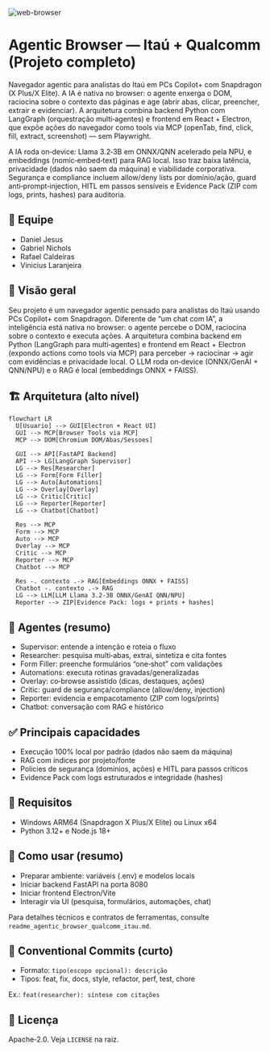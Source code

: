 ![web-browser](https://github.com/user-attachments/assets/c9462b4e-3431-484d-be5e-f56692990baa)

# Agentic Browser — Itaú + Qualcomm (Projeto completo)

Navegador agentic para analistas do Itaú em PCs Copilot+ com Snapdragon (X Plus/X Elite). A IA é nativa no browser: o agente enxerga o DOM, raciocina sobre o contexto das páginas e age (abrir abas, clicar, preencher, extrair e evidenciar). A arquitetura combina backend Python com LangGraph (orquestração multi‑agentes) e frontend em React + Electron, que expõe ações do navegador como tools via MCP (openTab, find, click, fill, extract, screenshot) — sem Playwright.

A IA roda on‑device: Llama 3.2‑3B em ONNX/QNN acelerado pela NPU, e embeddings (nomic‑embed‑text) para RAG local. Isso traz baixa latência, privacidade (dados não saem da máquina) e viabilidade corporativa. Segurança e compliance incluem allow/deny lists por domínio/ação, guard anti‑prompt‑injection, HITL em passos sensíveis e Evidence Pack (ZIP com logs, prints, hashes) para auditoria.

## 👥 Equipe

- Daniel Jesus
- Gabriel Nichols
- Rafael Caldeiras
- Vinicius Laranjeira

## 🔎 Visão geral

Seu projeto é um navegador agentic pensado para analistas do Itaú usando PCs Copilot+ com Snapdragon. Diferente de “um chat com IA”, a inteligência está nativa no browser: o agente percebe o DOM, raciocina sobre o contexto e executa ações. A arquitetura combina backend em Python (LangGraph para multi‑agentes) e frontend em React + Electron (expondo actions como tools via MCP) para perceber → raciocinar → agir com evidências e privacidade local. O LLM roda on‑device (ONNX/GenAI + QNN/NPU) e o RAG é local (embeddings ONNX + FAISS).

## 🏗️ Arquitetura (alto nível)

```mermaid
flowchart LR
  U[Usuario] --> GUI[Electron + React UI]
  GUI --> MCP[Browser Tools via MCP]
  MCP --> DOM[Chromium DOM/Abas/Sessoes]

  GUI --> API[FastAPI Backend]
  API --> LG[LangGraph Supervisor]
  LG --> Res[Researcher]
  LG --> Form[Form Filler]
  LG --> Auto[Automations]
  LG --> Overlay[Overlay]
  LG --> Critic[Critic]
  LG --> Reporter[Reporter]
  LG --> Chatbot[Chatbot]

  Res --> MCP
  Form --> MCP
  Auto --> MCP
  Overlay --> MCP
  Critic --> MCP
  Reporter --> MCP
  Chatbot --> MCP

  Res -. contexto .-> RAG[Embeddings ONNX + FAISS]
  Chatbot -. contexto .-> RAG
  LG --> LLM[LLM Llama 3.2-3B ONNX/GenAI QNN/NPU]
  Reporter --> ZIP[Evidence Pack: logs + prints + hashes]
```

## 🤖 Agentes (resumo)

- Supervisor: entende a intenção e roteia o fluxo
- Researcher: pesquisa multi‑abas, extrai, sintetiza e cita fontes
- Form Filler: preenche formulários “one‑shot” com validações
- Automations: executa rotinas gravadas/generalizadas
- Overlay: co‑browse assistido (dicas, destaques, ações)
- Critic: guard de segurança/compliance (allow/deny, injection)
- Reporter: evidencia e empacotamento (ZIP com logs/prints)
- Chatbot: conversação com RAG e histórico

## ✅ Principais capacidades

- Execução 100% local por padrão (dados não saem da máquina)
- RAG com índices por projeto/fonte
- Policies de segurança (domínios, ações) e HITL para passos críticos
- Evidence Pack com logs estruturados e integridade (hashes)

## 🧩 Requisitos

- Windows ARM64 (Snapdragon X Plus/X Elite) ou Linux x64
- Python 3.12+ e Node.js 18+

## 🚀 Como usar (resumo)

- Preparar ambiente: variáveis (.env) e modelos locais
- Iniciar backend FastAPI na porta 8080
- Iniciar frontend Electron/Vite
- Interagir via UI (pesquisa, formulários, automações, chat)

Para detalhes técnicos e contratos de ferramentas, consulte `readme_agentic_browser_qualcomm_itau.md`.

## 📝 Conventional Commits (curto)

- Formato: `tipo(escopo opcional): descrição`
- Tipos: feat, fix, docs, style, refactor, perf, test, chore

Ex.: `feat(researcher): síntese com citações`

## 📄 Licença

Apache‑2.0. Veja `LICENSE` na raiz.
